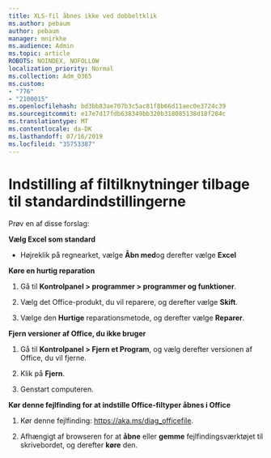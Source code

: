 ```yaml
---
title: XLS-fil åbnes ikke ved dobbeltklik
ms.author: pebaum
author: pebaum
manager: mnirkhe
ms.audience: Admin
ms.topic: article
ROBOTS: NOINDEX, NOFOLLOW
localization_priority: Normal
ms.collection: Adm_O365
ms.custom:
- "776"
- "2100015"
ms.openlocfilehash: bd3bb83ae707b3c5ac81f8b66d11aec0e3724c39
ms.sourcegitcommit: e17e7d17fdb638349bb320b318085138d18f284c
ms.translationtype: MT
ms.contentlocale: da-DK
ms.lasthandoff: 07/16/2019
ms.locfileid: "35753387"
---
```

# <a name="setting-file-associations-back-to-defaults"></a>Indstilling af filtilknytninger tilbage til standardindstillingerne

Prøv en af disse forslag:

**Vælg Excel som standard**

* Højreklik på regnearket, vælge **Åbn med**og derefter vælge **Excel**

**Køre en hurtig reparation**

1. Gå til **Kontrolpanel > programmer > programmer og funktioner**.

2. Vælg det Office-produkt, du vil reparere, og derefter vælge **Skift**.

3. Vælge den **Hurtige** reparationsmetode, og derefter vælge **Reparer**.

**Fjern versioner af Office, du ikke bruger**

1. Gå til **Kontrolpanel > Fjern et Program**, og vælg derefter versionen af Office, du vil fjerne.

2. Klik på **Fjern**.

3. Genstart computeren.

**Kør denne fejlfinding for at indstille Office-filtyper åbnes i Office**

1. Kør denne fejlfinding: https://aka.ms/diag_officefile.

2. Afhængigt af browseren for at **åbne** eller **gemme** fejlfindingsværktøjet til skrivebordet, og derefter **køre** den.
